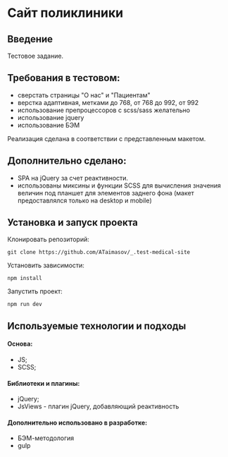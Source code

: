 # Сайт поликлиники

## Введение

Тестовое задание.

## Требования в тестовом:
- сверстать страницы "О нас" и "Пациентам"
- верстка адаптивная, метками до 768, от 768 до 992, от 992
- использование препроцессоров с scss/sass желательно
- использование jquery
- использование БЭМ

Реализация сделана в соответствии с представленным макетом.

## Дополнительно сделано:
- SPA на jQuery за счет реактивности.
- использованы миксины и функции SCSS для вычисления значения величин под планшет для элементов заднего фона (макет предоставлялся только на desktop и mobile)

## Установка и запуск проекта

Клонировать репозиторий:

    git clone https://github.com/ATaimasov/_.test-medical-site

Установить зависимости:

    npm install

Запустить проект:

    npm run dev


## Используемые технологии и подходы

#### Основа:
- JS;
- SCSS;

#### Библиотеки и плагины:
- jQuery;
- JsViews - плагин jQuery, добавляющий реактивность


#### Дополнительно использовано в разработке:
- БЭМ-методология
- gulp





